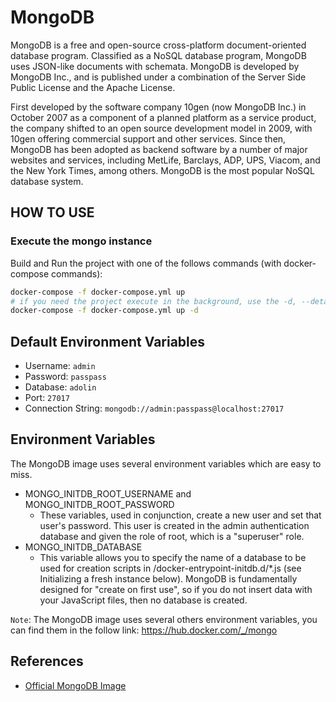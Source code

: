 # MongoDB

MongoDB is a free and open-source cross-platform document-oriented database program. Classified as a NoSQL database program, MongoDB uses JSON-like documents with schemata. MongoDB is developed by MongoDB Inc., and is published under a combination of the Server Side Public License and the Apache License.

First developed by the software company 10gen (now MongoDB Inc.) in October 2007 as a component of a planned platform as a service product, the company shifted to an open source development model in 2009, with 10gen offering commercial support and other services. Since then, MongoDB has been adopted as backend software by a number of major websites and services, including MetLife, Barclays, ADP, UPS, Viacom, and the New York Times, among others. MongoDB is the most popular NoSQL database system.

## HOW TO USE

### Execute the mongo instance

Build and Run the project with one of the follows commands (with docker-compose commands):

```bash
docker-compose -f docker-compose.yml up
# if you need the project execute in the background, use the -d, --detach option
docker-compose -f docker-compose.yml up -d
```
## Default Environment Variables

- Username: `admin`
- Password: `passpass`
- Database: `adolin`
- Port: `27017`
- Connection String: `mongodb://admin:passpass@localhost:27017`

## Environment Variables 

The MongoDB image uses several environment variables which are easy to miss.

- MONGO_INITDB_ROOT_USERNAME and MONGO_INITDB_ROOT_PASSWORD 
    - These variables, used in conjunction, create a new user and set that user's password. This user is created in the admin authentication database and given the role of root, which is a "superuser" role.
- MONGO_INITDB_DATABASE
    - This variable allows you to specify the name of a database to be used for creation scripts in /docker-entrypoint-initdb.d/*.js (see Initializing a fresh instance below). MongoDB is fundamentally designed for "create on first use", so if you do not insert data with your JavaScript files, then no database is created.

`Note`: The MongoDB image uses several others environment variables, you can find them in the follow link: https://hub.docker.com/_/mongo

## References

-  [Official MongoDB Image](https://hub.docker.com/_/mongo)